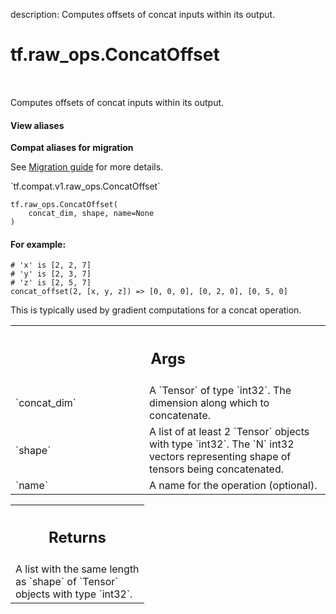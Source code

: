 description: Computes offsets of concat inputs within its output.

<div itemscope itemtype="http://developers.google.com/ReferenceObject">
<meta itemprop="name" content="tf.raw_ops.ConcatOffset" />
<meta itemprop="path" content="Stable" />
</div>

# tf.raw_ops.ConcatOffset

<!-- Insert buttons and diff -->

<table class="tfo-notebook-buttons tfo-api nocontent" align="left">

</table>



Computes offsets of concat inputs within its output.

<section class="expandable">
  <h4 class="showalways">View aliases</h4>
  <p>
<b>Compat aliases for migration</b>
<p>See
<a href="https://www.tensorflow.org/guide/migrate">Migration guide</a> for
more details.</p>
<p>`tf.compat.v1.raw_ops.ConcatOffset`</p>
</p>
</section>

<pre class="devsite-click-to-copy prettyprint lang-py tfo-signature-link">
<code>tf.raw_ops.ConcatOffset(
    concat_dim, shape, name=None
)
</code></pre>



<!-- Placeholder for "Used in" -->


#### For example:



```
# 'x' is [2, 2, 7]
# 'y' is [2, 3, 7]
# 'z' is [2, 5, 7]
concat_offset(2, [x, y, z]) => [0, 0, 0], [0, 2, 0], [0, 5, 0]
```

This is typically used by gradient computations for a concat operation.

<!-- Tabular view -->
 <table class="responsive fixed orange">
<colgroup><col width="214px"><col></colgroup>
<tr><th colspan="2"><h2 class="add-link">Args</h2></th></tr>

<tr>
<td>
`concat_dim`
</td>
<td>
A `Tensor` of type `int32`.
The dimension along which to concatenate.
</td>
</tr><tr>
<td>
`shape`
</td>
<td>
A list of at least 2 `Tensor` objects with type `int32`.
The `N` int32 vectors representing shape of tensors being concatenated.
</td>
</tr><tr>
<td>
`name`
</td>
<td>
A name for the operation (optional).
</td>
</tr>
</table>



<!-- Tabular view -->
 <table class="responsive fixed orange">
<colgroup><col width="214px"><col></colgroup>
<tr><th colspan="2"><h2 class="add-link">Returns</h2></th></tr>
<tr class="alt">
<td colspan="2">
A list with the same length as `shape` of `Tensor` objects with type `int32`.
</td>
</tr>

</table>

